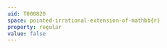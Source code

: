 ```yaml
---
uid: T000820
space: pointed-irrational-extension-of-mathbb{r}
property: regular
value: false
---
```

